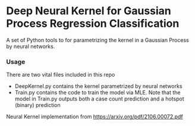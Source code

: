 # Deep Neural Kernel for Gaussian Process Regression Classification
A set of Python tools to for parametrizing the kernel in a Gaussian Process by neural networks.

### Usage
There are two vital files included in this repo 
- DeepKernel.py contains the kernel parametrized by neural networks
- Train.py contains the code to train the model via MLE. Note that the model in Train.py outputs both a case count prediction and a hotspot (binary) prediction

Neural Kernel implementation from https://arxiv.org/pdf/2106.00072.pdf
